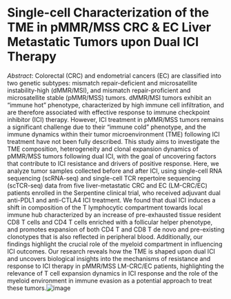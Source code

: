 # Single-cell Characterization of the TME in pMMR/MSS CRC & EC Liver Metastatic Tumors upon Dual ICI Therapy

*Abstract*: Colorectal (CRC) and endometrial cancers (EC) are classified into two genetic subtypes: mismatch repair-deficient and microsatellite instability-high (dMMR/MSI), and mismatch repair-proficient and microsatellite stable (pMMR/MSS) tumors. dMMR/MSI tumors exhibit an “immune hot” phenotype, characterized by high immune cell infiltration, and are therefore associated with effective response to immune checkpoint inhibitor (ICI) therapy. However, ICI treatment in pMMR/MSS tumors remains a significant challenge due to their “immune cold” phenotype, and the immune dynamics within their tumor microenvironment (TME) following ICI treatment have not been fully described. This study aims to investigate the TME composition, heterogeneity and clonal expansion dynamics of pMMR/MSS tumors following dual ICI, with the goal of uncovering factors that contribute to ICI resistance and drivers of positive response. Here, we analyze tumor samples collected before and after ICI, using single-cell RNA sequencing (scRNA-seq) and single-cell TCR repertoire sequencing (scTCR-seq) data from five liver-metastatic CRC and EC (LM-CRC/EC) patients enrolled in the Serpentine clinical trial, who received adjuvant dual anti-PDL1 and anti-CTLA4 ICI treatment. We found that dual ICI induces a shift in composition of the T lymphocytic compartment towards local immune hub characterized by an increase of pre-exhausted tissue resident CD8 T cells and CD4 T cells enriched with a follicular helper phenotype, and promotes expansion of both CD4 T and CD8 T de novo and pre-existing clonotypes that is also reflected in peripheral blood. Additionally, our findings highlight the crucial role of the myeloid compartment in influencing ICI outcomes. Our research reveals how the TME is shaped upon dual ICI and uncovers biological insights into the mechanisms of resistance and response to ICI therapy in pMMR/MSS LM-CRC/EC patients, highlighting the relevance of T cell expansion dynamics in ICI response and the role of the myeloid environment in immune evasion as a potential approach to treat these tumors.![image](https://github.com/user-attachments/assets/73369379-0003-4dee-af48-62e0fd593eb3)

